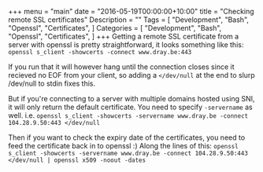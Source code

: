 +++
menu = "main"
date = "2016-05-19T00:00:00+10:00"
title = "Checking remote SSL certificates"
Description = ""
Tags = [
    "Development",
    "Bash",
    "Openssl",
    "Certificates",
]
Categories = [
    "Development",
    "Bash",
    "Openssl",
    "Certificates",
]
+++
Getting a remote SSL certificate from a server with openssl is pretty straightforward, it looks something like this: `openssl s_client -showcerts -connect www.dray.be:443`

If you run that it will however hang until the connection closes since it recieved no EOF from your client, so adding a `</dev/null` at the end to slurp /dev/null to stdin fixes this.

But if you're connecting to a server with multiple domains hosted using SNI, it will only return the default certificate. You need to specify `-servername` as well. i.e. `openssl s_client -showcerts -servername www.dray.be -connect 104.28.9.50:443 </dev/null`

Then if you want to check the expiry date of the certificates, you need to feed the certificate back in to openssl :) Along the lines of this: `openssl s_client -showcerts -servername www.dray.be -connect 104.28.9.50:443 </dev/null | openssl x509 -noout -dates`
